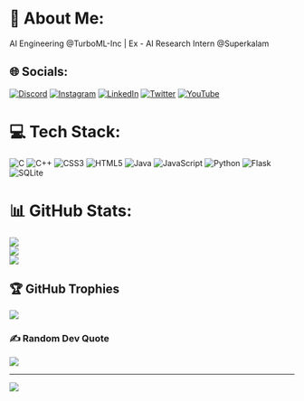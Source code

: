 # 💫 About Me:
AI Engineering @TurboML-Inc | Ex - AI Research Intern @Superkalam

## 🌐 Socials:
[![Discord](https://img.shields.io/badge/Discord-%237289DA.svg?logo=discord&logoColor=white)](htttps://discord.gg/Om#7059) [![Instagram](https://img.shields.io/badge/Instagram-%23E4405F.svg?logo=Instagram&logoColor=white)](https://instagram.com/its_om4u) [![LinkedIn](https://img.shields.io/badge/LinkedIn-%230077B5.svg?logo=linkedin&logoColor=white)](https://linkedin.com/in/om-alve-1b8645252) [![Twitter](https://img.shields.io/badge/Twitter-%231DA1F2.svg?logo=Twitter&logoColor=white)](https://twitter.com/alve_om) [![YouTube](https://img.shields.io/badge/YouTube-%23FF0000.svg?logo=YouTube&logoColor=white)](https://youtube.com/c/UCQuaWpTew9RFgjUYi60hEIw) 

# 💻 Tech Stack:
![C](https://img.shields.io/badge/c-%2300599C.svg?style=for-the-badge&logo=c&logoColor=white) ![C++](https://img.shields.io/badge/c++-%2300599C.svg?style=for-the-badge&logo=c%2B%2B&logoColor=white) ![CSS3](https://img.shields.io/badge/css3-%231572B6.svg?style=for-the-badge&logo=css3&logoColor=white) ![HTML5](https://img.shields.io/badge/html5-%23E34F26.svg?style=for-the-badge&logo=html5&logoColor=white) ![Java](https://img.shields.io/badge/java-%23ED8B00.svg?style=for-the-badge&logo=java&logoColor=white) ![JavaScript](https://img.shields.io/badge/javascript-%23323330.svg?style=for-the-badge&logo=javascript&logoColor=%23F7DF1E) ![Python](https://img.shields.io/badge/python-3670A0?style=for-the-badge&logo=python&logoColor=ffdd54) ![Flask](https://img.shields.io/badge/flask-%23000.svg?style=for-the-badge&logo=flask&logoColor=white) ![SQLite](https://img.shields.io/badge/sqlite-%2307405e.svg?style=for-the-badge&logo=sqlite&logoColor=white)
# 📊 GitHub Stats:
![](https://github-readme-stats.vercel.app/api?username=om-alve&theme=dark&hide_border=false&include_all_commits=false&count_private=false)<br/>
![](https://github-readme-streak-stats.herokuapp.com/?user=om-alve&theme=dark&hide_border=false)<br/>
![](https://github-readme-stats.vercel.app/api/top-langs/?username=om-alve&theme=dark&hide_border=false&include_all_commits=false&count_private=false&layout=compact)

## 🏆 GitHub Trophies
![](https://github-profile-trophy.vercel.app/?username=om-alve&theme=radical&no-frame=false&no-bg=true&margin-w=4)

### ✍️ Random Dev Quote
![](https://quotes-github-readme.vercel.app/api?type=horizontal&theme=radical)

---
[![](https://visitcount.itsvg.in/api?id=om-alve&icon=0&color=0)](https://visitcount.itsvg.in)

<!-- Proudly created with GPRM ( https://gprm.itsvg.in ) -->
